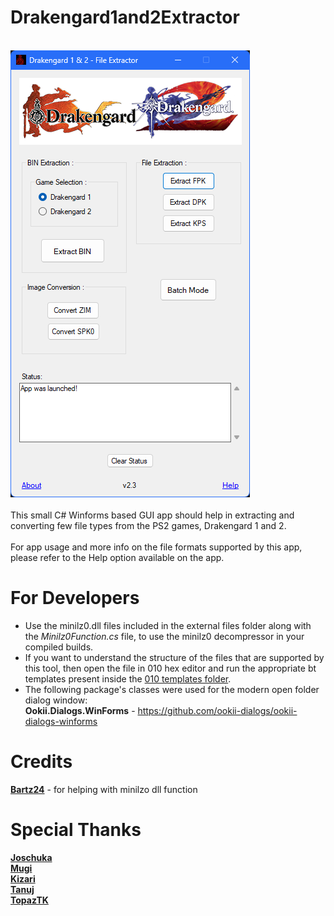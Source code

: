 # Drakengard1and2Extractor
<br>![Image Text](app-img_repo.png)
<br><br>
This small C# Winforms based GUI app should help in extracting and converting few file types from the PS2 games, Drakengard 1 and 2.   
<br>For app usage and more info on the file formats supported by this app, please refer to the Help option available on the app.

# For Developers
- Use the minilz0.dll files included in the external files folder along with the *Minilz0Function.cs* file, to use the minilz0 decompressor in your compiled builds.
- If you want to understand the structure of the files that are supported by this tool, then open the file in 010 hex editor and run the appropriate bt templates present inside the [010 templates folder](https://github.com/Surihix/Drakengard1and2Extractor/tree/master/010%20templates).
- The following package's classes were used for the modern open folder dialog window:
<br>**Ookii.Dialogs.WinForms** - https://github.com/ookii-dialogs/ookii-dialogs-winforms

# Credits
[**Bartz24**](https://github.com/Bartz24) - for helping with minilzo dll function

# Special Thanks
[**Joschuka**](https://github.com/Joschuka)
<br>[**Mugi**](https://github.com/tehmugi)
<br>[**Kizari**](https://github.com/Kizari)
<br>[**Tanuj**](https://github.com/Cyraphim)
<br>[**TopazTK**](https://github.com/TopazTK)
